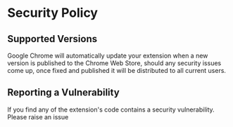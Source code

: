 # Security Policy

## Supported Versions

Google Chrome will automatically update your extension when a new version is published to the Chrome Web Store, should any
security issues come up, once fixed and published it will be distributed to all current users.

## Reporting a Vulnerability

If you find any of the extension's code contains a security vulnerability. Please raise an issue
